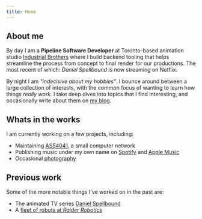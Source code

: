 ```yaml
---
title: Home
---
```


## About me

By day I am a <strong>Pipeline Software Developer</strong> at Toronto-based animation studio
<a target="_blank" href="https://www.industrialbrothers.com">Industrial Brothers</a>
where I build backend tooling that helps streamline the process from concept to final render
for our productions. The most recent of which: *Daniel Spellbound* is now streaming on Netflix.

By night I am *"indecisive about my hobbies"*. I bounce around between a large collection of interests, with the common focus of wanting to learn how things *really work*. I take deep dives into topics that I find interesting, and occasionally write about them on [my blog](/blog).

## Whats in the works

I am currently working on a few projects, including:

- Maintaining [AS54041](https://as54041.peeringdb.com), a small computer network
- Publishing music under my own name on [Spotify](https://open.spotify.com/artist/1aLNEmgqBJkhfkEZvf8Vh5) and [Apple Music](https://music.apple.com/us/artist/evan-pratten/1611566708)
- Occasional <a href="https://instagram.com/evanpratten" target="_blank" rel="me">photography</a>

<!-- I am also working on an Internet-Draft:

- [draft-evan-amateur-radio-ipv6](https://datatracker.ietf.org/doc/html/draft-evan-amateur-radio-ipv6) - Globally Unique IPv6 Addressing for Amateur Radio -->

## Previous work

Some of the more notable things I've worked on in the past are:

- The animated TV series [Daniel Spellbound](https://www.imdb.com/title/tt13983670/)
- A [fleet of robots at *Raider Robotics*](/robotics/5024)
